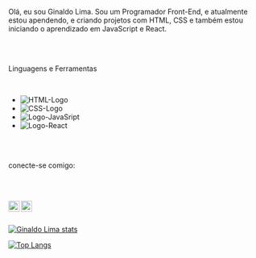 Olá, eu sou Ginaldo Lima. Sou um Programador Front-End, e atualmente estou apendendo, e criando projetos com HTML, CSS e também estou iniciando o aprendizado em JavaScript e React.

<br>
<br>

Linguagens e Ferramentas

<br>

 - <img src= "https://img.shields.io/badge/HTML5-E34F26?style=for-the-badge&logo=html5&logoColor=white" alt= "HTML-Logo"/>
 - <img src= "https://img.shields.io/badge/CSS3-1572B6?style=for-the-badge&logo=css3&logoColor=white" alt="CSS-Logo"/>
 
 - <img src= "https://img.shields.io/badge/JavaScript-F7DF1E?style=for-the-badge&logo=javascript&logoColor=black" alt= "Logo-JavaSript"/>
 - <img src= "https://img.shields.io/badge/React-20232A?style=for-the-badge&logo=react&logoColor=61DAFB" alt="Logo-React"/>
 
 
 
 <br>
 <br>
 
 conecte-se comigo:
 
 <br>
 <br>
 
 <a href= "https://www.instagram.com/"> <img align= "left" alt= "icone-insta" width= "22px" src="https://cdn.jsdelivr.net/npm/simple-icons@3.0.1/icons/instagram.svg" />
 <a href= "https://www.linkedin.com/feed/"> <img align= "left" alt= "icone-linkedin" width= "22px" src="https://cdn.jsdelivr.net/npm/simple-icons@3.0.1/icons/linkedin.svg" />
 
 <br>
 <br>
 
[![Ginaldo Lima stats](https://github-readme-stats.vercel.app/api?username=GinaldoLima)](https://github.com/anuraghazra/github-readme-stats)

[![Top Langs](https://github-readme-stats.vercel.app/api/top-langs/?username=GinaldoLima)](https://github.com/anuraghazra/github-readme-stats)
